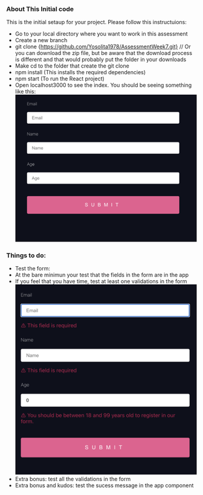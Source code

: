 ### About This Initial code

This is the initial setaup for your project. Please follow this instructuions:
* Go to your local directory where you want to work in this assessment
* Create a new branch
* git clone {https://github.com/Yosolita1978/AssessmentWeek7.git} // Or you can download the zip file, but  be aware that the download process is different and that would probably put the folder in your downloads
* Make cd to the folder that create the git clone
* npm install (This installs the required dependencies)
* npm start (To run the React project)
* Open localhost3000 to see the index. You should be seeing something like this:
![Screenshoot](https://github.com/Yosolita1978/screenshoots/blob/main/Week8/Screen%20Shot%202021-08-31%20at%209.54.31%20PM.png?raw=true)


### Things to do:
* Test the form: 
* At the bare minimun your test that the fields in the form are in the app 
* If you feel that you have time, test at least one validations in the form ![Screenshoot](https://github.com/Yosolita1978/screenshoots/blob/main/Week8/Screen%20Shot%202021-08-31%20at%209.55.35%20PM.png?raw=true)
* Extra bonus: test all the validations in the form 
* Extra bonus and kudos: test the sucess message in the app component

